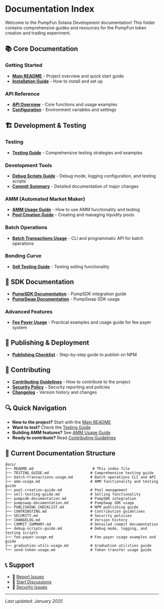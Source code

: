 # Documentation Index

Welcome to the PumpFun Solana Development documentation! This folder contains comprehensive guides and resources for the PumpFun token creation and trading experiment.

## 📚 Core Documentation

### Getting Started

- **[Main README](../README.md)** - Project overview and quick start guide
- **[Installation Guide](../README.md#installation)** - How to install and set up

### API Reference

- **[API Overview](../README.md#api-reference)** - Core functions and usage examples
- **[Configuration](../README.md#configuration)** - Environment variables and settings

## 🏗️ Development & Testing

### Testing

- **[Testing Guide](./TESTING_GUIDE.md)** - Comprehensive testing strategies and examples

### Development Tools

- **[Debug Scripts Guide](./debug-scripts-guide.md)** - Debug mode, logging configuration, and testing scripts
- **[Commit Summary](./COMMIT_SUMMARY.md)** - Detailed documentation of major changes

### AMM (Automated Market Maker)

- **[AMM Usage Guide](./amm-usage.md)** - How to use AMM functionality and testing
- **[Pool Creation Guide](./pool-creation-guide.md)** - Creating and managing liquidity pools

### Batch Operations

- **[Batch Transactions Usage](./batch-transactions-usage.md)** - CLI and programmatic API for batch operations

### Bonding Curve

- **[Sell Testing Guide](./sell-testing-guide.md)** - Testing selling functionality

## 🔧 SDK Documentation

- **[PumpSDK Documentation](./pumpsdk-documentation.md)** - PumpSDK integration guide
- **[PumpSwap Documentation](./pumpswap-documentation.md)** - PumpSwap SDK usage

### Advanced Features

- **[Fee Payer Usage](./fee-payer-usage.md)** - Practical examples and usage guide for fee payer system

## 🚀 Publishing & Deployment

- **[Publishing Checklist](./PUBLISHING_CHECKLIST.md)** - Step-by-step guide to publish on NPM

## 🤝 Contributing

- **[Contributing Guidelines](./CONTRIBUTING.md)** - How to contribute to the project
- **[Security Policy](./SECURITY.md)** - Security reporting and policies
- **[Changelog](./CHANGELOG.md)** - Version history and changes

## 🔍 Quick Navigation

- **New to the project?** Start with the [Main README](../README.md)
- **Want to test?** Check the [Testing Guide](./TESTING_GUIDE.md)
- **Building AMM features?** See [AMM Usage Guide](./amm-usage.md)
- **Ready to contribute?** Read [Contributing Guidelines](./CONTRIBUTING.md)

## 📁 Current Documentation Structure

```
docs/
├── README.md                           # This index file
├── TESTING_GUIDE.md                   # Comprehensive testing guide
├── batch-transactions-usage.md        # Batch operations CLI and API
├── amm-usage.md                       # AMM functionality and testing guide
├── pool-creation-guide.md             # Pool management
├── sell-testing-guide.md              # Selling functionality
├── pumpsdk-documentation.md           # PumpSDK integration
├── pumpswap-documentation.md          # PumpSwap SDK usage
├── PUBLISHING_CHECKLIST.md            # NPM publishing guide
├── CONTRIBUTING.md                    # Contribution guidelines
├── SECURITY.md                        # Security policies
├── CHANGELOG.md                       # Version history
├── COMMIT_SUMMARY.md                  # Detailed commit documentation
├── debug-scripts-guide.md             # Debug mode, logging, and testing scripts
├── fee-payer-usage.md                 # Fee payer usage examples and guide
├── graduation-utils-usage.md          # Graduation utilities guide
└── send-token-usage.md                # Token transfer usage guide
```

## 📞 Support

- 🐛 [Report Issues](https://github.com/naval200/pumpfun-defi-kit/issues)
- 💬 [Start Discussions](https://github.com/naval200/pumpfun-defi-kit/discussions)
- 📧 [Security Issues](mailto:navalsaini81@gmail.com)

---

_Last updated: January 2025_
